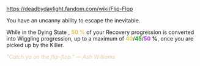 https://deadbydaylight.fandom.com/wiki/Flip-Flop

<p>You have an uncanny ability to escape the inevitable.
<p>While in the Dying State , <b><span class="clr clr2" style="color: #e8c252 ;">50 %</span></b> of your Recovery progression is converted into Wiggling progression, up to a maximum of <span class="clr" style="color: #e8c252;"><b>40</b></span>/<span class="clr" style="color: #199b1e;"><b>45</b></span>/<span class="clr" style="color: #ac3ee3;"><b>50</b></span> <b>%</b>, once you are picked up by the Killer.
</p><p><i><span class="clr clr9" style="color: #e7cda2 ;">"Catch ya on the flip-flop." — Ash Williams</span></i>
</p>
</p>